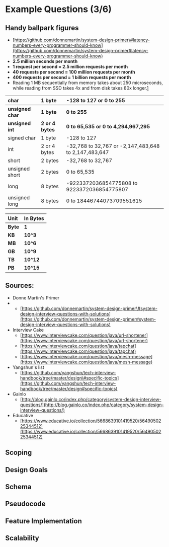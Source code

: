 # Example Questions \(3/6\)

## Handy ballpark figures

* [https://github.com/donnemartin/system-design-primer\#latency-numbers-every-programmer-should-know](https://github.com/donnemartin/system-design-primer#latency-numbers-every-programmer-should-know)
* **2.5 million seconds per month**
* **1 request per second = 2.5 million requests per month**
* **40 requests per second = 100 million requests per month**
* **400 requests per second = 1 billion requests per month**
* Reading 1 MB sequentially from memory takes about 250 microseconds, while reading from SSD takes 4x and from disk takes 80x longer.[1](https://github.com/donnemartin/system-design-primer#latency-numbers-every-programmer-should-know)

| char | 1 byte | -128 to 127 or 0 to 255 |
| :--- | :--- | :--- |
| **unsigned char** | **1 byte** | **0 to 255** |
| **unsigned int** | **2 or 4 bytes** | **0 to 65,535 or 0 to 4,294,967,295** |
| signed char | 1 byte | -128 to 127 |
| int | 2 or 4 bytes | -32,768 to 32,767 or -2,147,483,648 to 2,147,483,647 |
| short | 2 bytes | -32,768 to 32,767 |
| unsigned short | 2 bytes | 0 to 65,535 |
| long | 8 bytes | -9223372036854775808 to 9223372036854775807 |
| unsigned long | 8 bytes | 0 to 18446744073709551615 |

| Unit | In Bytes |
| :--- | :--- |
| **Byte** | **1** |
| **KB**  | **10^3** |
| **MB**  | **10^6** |
| **GB** | **10^9** |
| **TB** | **10^12** |
| **PB** | **10^15** |

## Sources:

* Donne Martin's Primer
* * [https://github.com/donnemartin/system-design-primer\#system-design-interview-questions-with-solutions](https://github.com/donnemartin/system-design-primer#system-design-interview-questions-with-solutions)
* Interview Cake 
  * [https://www.interviewcake.com/question/java/url-shortener](https://www.interviewcake.com/question/java/url-shortener)
  * [https://www.interviewcake.com/question/java/tapchat](https://www.interviewcake.com/question/java/tapchat)
  * [https://www.interviewcake.com/question/java/mesh-message](https://www.interviewcake.com/question/java/mesh-message)
* Yangshun's list 
  * [https://github.com/yangshun/tech-interview-handbook/tree/master/design\#specific-topics](https://github.com/yangshun/tech-interview-handbook/tree/master/design#specific-topics)
* Gainlo
  * [http://blog.gainlo.co/index.php/category/system-design-interview-questions/](http://blog.gainlo.co/index.php/category/system-design-interview-questions/)
* Educative
  * [https://www.educative.io/collection/5668639101419520/5649050225344512](https://www.educative.io/collection/5668639101419520/5649050225344512)

## Scoping

## **Design Goals**

## **Schema**

## Pseudocode

## Feature Implementation 

## Scalability

